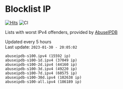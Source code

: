 # Blocklist IP

[![Hits](https://hits.seeyoufarm.com/api/count/incr/badge.svg?url=https%3A%2F%2Fgithub.com%2Fborestad%2Fblocklist-ip%2F&count_bg=%2379C83D&title_bg=%23555555&icon=&icon_color=%23E7E7E7&title=hits&edge_flat=false)](https://hits.seeyoufarm.com)  ![CI](https://img.shields.io/github/workflow/status/borestad/blocklist-ip/CI?style=flat-square)

Lists with worst IPv4 offenders, provided by [AbuseIPDB](https://www.abuseipdb.com/)

<!-- FOOTER-PLACEHOLDER -->
Updated every 5 hours<br>
Last update: `2023-01-30 - 20:05:02`
```
abuseipdb-s100.ipv4 (15592 ip)
abuseipdb-s100-1d.ipv4 (37049 ip)
abuseipdb-s100-2d.ipv4 (44160 ip)
abuseipdb-s100-3d.ipv4 (49220 ip)
abuseipdb-s100-7d.ipv4 (60575 ip)
abuseipdb-s100-30d.ipv4 (102638 ip)
abuseipdb-s100-all.ipv4 (186189 ip)
```
